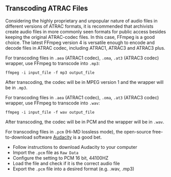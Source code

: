 ## Transcoding ATRAC Files ##

Considering the highly proprietary and unpopular nature of audio files in different versions of ATRAC formats, it is recommended that archivists create audio files in more commonly seen formats for public access besides keeping the original ATRAC-codec files.
In this case, FFmpeg is a good choice. The latest FFmpeg version 4 is versatile enough to encode and decode files in ATRAC codec, including ATRAC1, ATRAC3 and ATRAC3 plus.

For transcoding files in `.aea` (ATRAC1 codec), `.oma`, `.at3` (ATRAC3 codec) wrapper, use FFmpeg to transcode into `.mp3`:
```
ffmpeg -i input_file -f mp3 output_file
```
After transcoding, the codec will be in MPEG version 1 and the wrapper will be in `.mp3`.

For transcoding files in `.aea` (ATRAC1 codec), `.oma`, `.at3` (ATRAC3 codec) wrapper, use FFmpeg to transcode into `.wav`:
```
ffmpeg -i input_file -f wav output_file
```
After transcoding, the codec will be in PCM and the wrapper will be in `.wav`.


For transcoding files in `.pcm` (Hi-MD lossless mode), the open-source free-to-download software [Audacity](https://www.audacityteam.org/download/) is a good bet. 
 * Follow instructions to download Audacity to your computer
 * Import the `.pcm` file as `Raw Data`
 * Configure the setting to PCM 16 bit, 44100HZ
 * Load the file and check if it is the correct audio file
 * Export the `.pcm` file into a desired format (e.g. .wav, .mp3)
